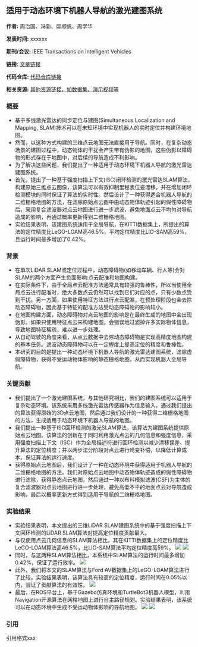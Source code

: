 ## 适用于动态环境下机器人导航的激光建图系统

**作者:** 周治国、冯新、邸顺帆、周学华

**发表时间:** xxxxxx

**期刊/会议:** IEEE Transactions on Intelligent Vehicles

**链接:** [文章链接]()

**代码仓库:** [代码仓库链接]()

**相关资源:** [其他资源链接，如数据集、演示视频等]()

### 概要

- 基于多线激光雷达的同步定位与建图(Simultaneous Localization and Mapping, SLAM)技术可以在未知环境中实现机器人的实时定位并构建环境地图。
- 然而，以这种方式构建的三维点云地图无法直接用于导航。同时，在复杂动态场景的建图过程中，动态物体的干扰会产生带有伪影的地图，这些伪影以障碍物的形式存在于地图中，对后续的导航造成不利影响。
- 为了解决这些问题，我们提出了一种适用于动态环境下机器人导航的激光雷达建图系统。
- 首先，提出了一种基于强度扫描上下文(ISC)闭环检测的激光雷达SLAM算法，构建原始三维点云图像，该算法可以有效抑制里程表位姿漂移，并在增加闭环检测模块的同时保证了算法的实时性。然后设计了一种获得适合机器人导航的二维栅格地图的方法，在滤除原始点云图中由动态物体轨迹引起的假性障碍物后，采用复合滤波器对点云地图进行进一步滤波，避免地面点云不均匀对导航造成的影响，再通过概率更新得到二维栅格地图。
- 实验结果表明，该建图系统适用于全局导航，在KITTI数据集上，所提出的算法的定位精度比LeGO-LOAM高46.5%，平均定位精度比LIO-SAM高59%，且运行时间最多增加了0.42%。

### 背景

-  在单次LiDAR SLAM或定位过程中，动态障碍物(如移动车辆、行人等)会对SLAM的两个方面产生负面影响:点云配准和地图构建。
-  在实际条件下，由于全局点云配准方法通常具有较强的鲁棒性，所以当使用全局点云进行配准时，绝大多数点云仍然可以找到它们对应的点，只有少数点受到干扰。另一方面，如果使用特征方法进行点云配准，在预处理阶段也会去除动态障碍物，因此基于特征的配准方法受动态障碍物的影响较小。
-  在地图构建方面，动态障碍物对点云地图的影响是在最终生成的地图中会出现伪影。如果只使用特征点云来构建地图，会错误地过滤掉许多实际物体信息，导致地图特征稀疏，难以进一步处理。
-  从自动驾驶的角度来看，从点云数据中去除动态障碍物是实现高精度地图构建的基本任务。滤波动态障碍物可以在一定程度上提高定位的精度和鲁棒性。
-  本研究的目的是提出一种动态环境下机器人导航的激光雷达建图系统，滤除虚假障碍物，获得不受运动物体影响的静态栅格地图，从而实现机器人全局导航。

### 关键贡献

- 我们提出了一个激光建图系统，与其他研究相比，我们的建图系统可以适用于复杂动态环境。该系统采用多线激光雷达传感器作为信息输入，通过我们提出的算法获得原始的3D点云地图，然后通过我们设计的一种获得二维栅格地图的方法，生成适用于动态环境下机器人导航的地图。
- 我们提出一种基于ISC回环检测的激光SLAM算法，该算法为建图系统提供原始点云地图。该算法的创新在于同时利用激光点云的几何信息和强度信息，采用强度扫描上下文（ISC）作为全局描述符进行回环检测以减少漂移误差、提升算法的定位精度；并以两步法分阶段对点云进行畸变补偿，以降低计算成本、保证算法的运行速度。
- 获得原始点云地图后，我们设计了一种在动态环境中获得适用于机器人导航的二维栅格地图的方法。我们对原始点云地图中动态物体轨迹造成的假性障碍物进行滤除，获得静态点云地图，然后通过一种以布料模拟滤波(CSF)为主体的复合滤波器对点云地图进行进一步处理，避免高低不平的地面点云对导航造成影响，最后以概率更新方式得到适用于导航的二维栅格地图。

### 实验结果

- 实验结果表明，本文提出的三维LiDAR SLAM建图系统中的基于强度扫描上下文回环检测的LiDAR SLAM算法对提高定位精度贡献最大。
- 与仅使用点云几何信息的SLAM算法相比，其在KITTI数据集上的定位精度比LeGO-LOAM算法高46.5%，比LIO-SAM算法平均定位精度高59%。
   ![](../imagepaper/3_1.result.png)   ![](../imagepaper/3_2.result.png)
- 同时，与这两种SLAM算法相比，本系统中SLAM算法的运行时间最多增加0.42%，保证了运行效率。
  ![](../imagepaper/3_3.result.png)
- 此外，我们将本文的SLAM算法与Ford AV数据集上的LeGO-LOAM算法进行了比较。实验结果表明，该算法具有较高的定位精度，运行时间在0.05%以内，验证了贡献算法的有效性。
  ![](../imagepaper/3_4.result.png)
- 最后，在ROS平台上，基于Gazebo仿真环境和TurtleBot3机器人模型，利用Navigation开源算法在网格地图上进行自主路径规划。实验结果表明，该系统可以在动态环境中生成不受运动物体影响的导航地图。
  ![](../imagepaper/3_5.result.png)   ![](../imagepaper/3_6.result.png)
  

### 引用

引用格式xxx
